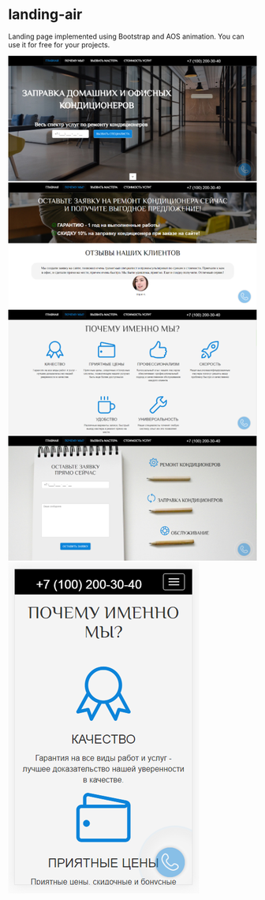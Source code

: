 # landing-air
Landing page implemented using Bootstrap and AOS animation.
You can use it for free for your projects.

![](https://github.com/kedrovski/landing-air/blob/master/screenshot1.png)
![](https://github.com/kedrovski/landing-air/blob/master/screenshot3.png)
![](https://github.com/kedrovski/landing-air/blob/master/screenshot2.png)
![](https://github.com/kedrovski/landing-air/blob/master/screenshot4.png)
![](https://github.com/kedrovski/landing-air/blob/master/screenshot5.png)
